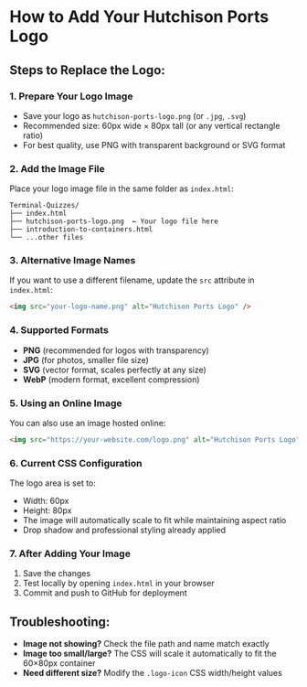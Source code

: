 # How to Add Your Hutchison Ports Logo

## Steps to Replace the Logo:

### 1. **Prepare Your Logo Image**
- Save your logo as `hutchison-ports-logo.png` (or `.jpg`, `.svg`)
- Recommended size: 60px wide × 80px tall (or any vertical rectangle ratio)
- For best quality, use PNG with transparent background or SVG format

### 2. **Add the Image File**
Place your logo image file in the same folder as `index.html`:
```
Terminal-Quizzes/
├── index.html
├── hutchison-ports-logo.png  ← Your logo file here
├── introduction-to-containers.html
└── ...other files
```

### 3. **Alternative Image Names**
If you want to use a different filename, update the `src` attribute in `index.html`:
```html
<img src="your-logo-name.png" alt="Hutchison Ports Logo" />
```

### 4. **Supported Formats**
- **PNG** (recommended for logos with transparency)
- **JPG** (for photos, smaller file size)
- **SVG** (vector format, scales perfectly at any size)
- **WebP** (modern format, excellent compression)

### 5. **Using an Online Image**
You can also use an image hosted online:
```html
<img src="https://your-website.com/logo.png" alt="Hutchison Ports Logo" />
```

### 6. **Current CSS Configuration**
The logo area is set to:
- Width: 60px
- Height: 80px
- The image will automatically scale to fit while maintaining aspect ratio
- Drop shadow and professional styling already applied

### 7. **After Adding Your Image**
1. Save the changes
2. Test locally by opening `index.html` in your browser
3. Commit and push to GitHub for deployment

## Troubleshooting:
- **Image not showing?** Check the file path and name match exactly
- **Image too small/large?** The CSS will scale it automatically to fit the 60×80px container
- **Need different size?** Modify the `.logo-icon` CSS width/height values
